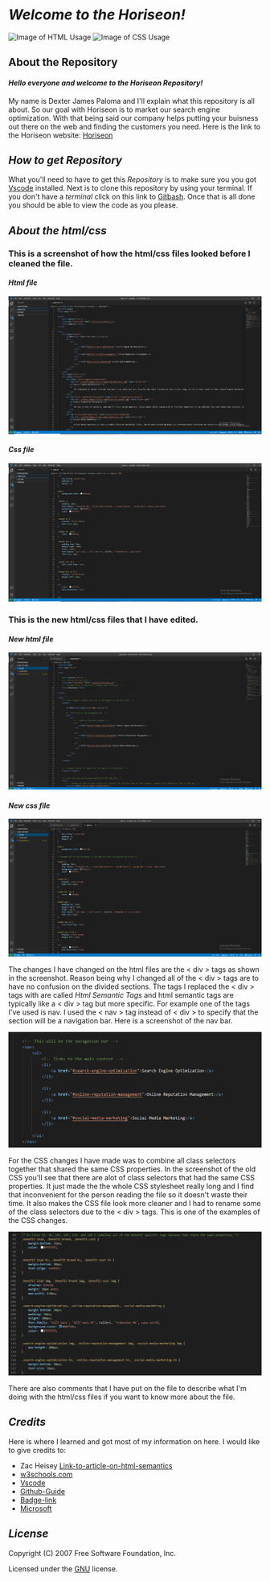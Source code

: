 # ***Welcome to the Horiseon!*** 

![Image of HTML Usage](https://img.shields.io/badge/HTML-61.2%25-red)
![Image of CSS Usage](https://img.shields.io/badge/CSS-38.8%25-purple)

## **About the Repository**

#### *Hello everyone and welcome to the Horiseon Repository!* 

My name is Dexter James Paloma and I'll explain what this repository is all about. So our goal with Horiseon is to market our search engine optimization. With that being said our company helps putting your buisness out there on the web and finding the customers you need.
Here is the link to the Horiseon website: [Horiseon](https://shoyu808.github.io/lead-the-way/)

## *How to get Repository*

What you'll need to have to get this *Repository* is to make sure you you got [Vscode](code.visualstudio.com) installed. Next is to clone this repository by using your terminal. If you don't have a *terminal* click on this link to [Gitbash](https://git-scm.com/downloads). Once that is all done you should be able to view the code as you please.

## *About the html/css*

### This is a screenshot of how the html/css files looked before I cleaned the file.

#### *Html file*
![Image-of-html](https://github.com/Shoyu808/lead-the-way/blob/main/assets/images/Screenshot%20(4).png?raw=true)

#### *Css file*
![Image-of-css](https://github.com/Shoyu808/lead-the-way/blob/main/assets/images/Screenshot%20(5).png?raw=true)


### This is the new html/css files that I have edited.

#### *New html file*
![Image-of-new-html](https://github.com/Shoyu808/lead-the-way/blob/main/assets/images/Screenshot%20(6).png?raw=true)

#### *New css file*
![Image-of-new-css](https://github.com/Shoyu808/lead-the-way/blob/main/assets/images/Screenshot%20(7).png?raw=true)

The changes I have changed on the html files are the < div > tags as shown in the screenshot. Reason being why I changed all of the < div > tags are to have no confusion on the divided sections. The tags I replaced the < div > tags with are called *Html Semantic Tags* and html semantic tags are typically like a < div > tag but more specific. For example one of the tags I've used is nav. I used the < nav > tag instead of < div > to specify that the section will be a navigation bar. Here is a screenshot of the nav bar.

![Image-of-nav-bar](https://github.com/Shoyu808/lead-the-way/blob/main/assets/images/Screenshot%20(8).png?raw=true)

For the CSS changes I have made was to combine all class selectors together that shared the same CSS properties. In the screenshot of the old CSS you'll see that there are alot of class selectors that had the same CSS properties. It just made the the whole CSS stylesheet really long and I find that inconvenient for the person reading the file so it doesn't waste their time. It also makes the CSS file look more cleaner and I had to rename some of the class selectors due to the < div > tags. This is one of the examples of the CSS changes.

![Image-of-css-changes](https://github.com/Shoyu808/lead-the-way/blob/main/assets/images/Screenshot%20(9).png?raw=true)

There are also comments that I have put on the file to describe what I'm doing with the html/css files if you want to know more about the file.

## *Credits*

Here is where I learned and got most of my information on here. 
I would like to give credits to:

* Zac Heisey [Link-to-article-on-html-semantics](https://medium.com/@zac_heisey/7-alternatives-to-the-div-html-tag-7c888c7b5036)
* [w3schools.com](https://w3schools.com)
* [Vscode](code.visualstudio.com)
* [Github-Guide](https://guides.github.com/features/mastering-markdown/)
* [Badge-link](https://shields.io/)
* [Microsoft](https://github.com/microsoft/vscode)

## *License*

Copyright (C) 2007 Free Software Foundation, Inc.

Licensed under the [GNU](https://choosealicense.com/licenses/gpl-3.0/) license. 










